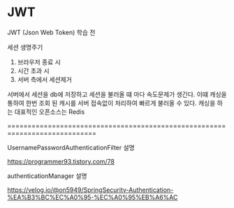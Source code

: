 # JWT

JWT (Json Web Token) 학습 전 

세션 생명주기

1. 브라우저 종료 시
2. 시간 초과 시
3. 서버 측에서 세션제거

서버에서 세션을 db에 저장하고 세션을 불러올 떄 마다 속도문제가 생긴다. 
이떄 캐싱을 통하여 한번 조회 된 캐시를 서버 접속없이 처리하여 빠르게 불러올 수 있다.
캐싱을 하는 대표적인 오픈소스는 Redis

============================================================================

UsernamePasswordAuthenticationFilter 설명

https://programmer93.tistory.com/78

authenticationManager 설명

https://velog.io/@on5949/SpringSecurity-Authentication-%EA%B3%BC%EC%A0%95-%EC%A0%95%EB%A6%AC
